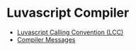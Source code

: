 # Luvascript Compiler

* [Luvascript Calling Convention (LCC)](calling_convention.md)
* [Compiler Messages](messages/index.md)